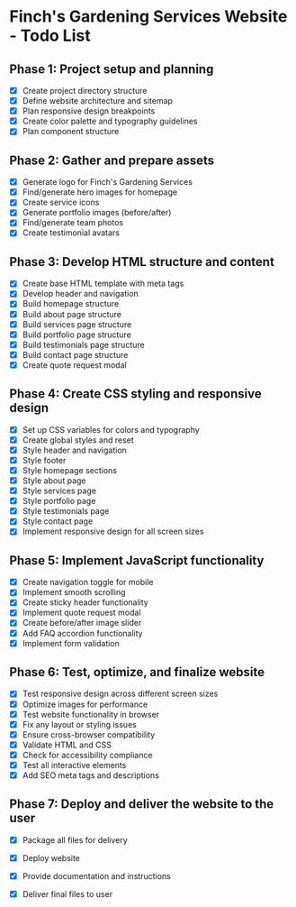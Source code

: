 # Finch's Gardening Services Website - Todo List

## Phase 1: Project setup and planning
- [x] Create project directory structure
- [x] Define website architecture and sitemap
- [x] Plan responsive design breakpoints
- [x] Create color palette and typography guidelines
- [x] Plan component structure

## Phase 2: Gather and prepare assets
- [x] Generate logo for Finch's Gardening Services
- [x] Find/generate hero images for homepage
- [x] Create service icons
- [x] Generate portfolio images (before/after)
- [x] Find/generate team photos
- [x] Create testimonial avatars

## Phase 3: Develop HTML structure and content
- [x] Create base HTML template with meta tags
- [x] Develop header and navigation
- [x] Build homepage structure
- [x] Build about page structure
- [x] Build services page structure
- [x] Build portfolio page structure
- [x] Build testimonials page structure
- [x] Build contact page structure
- [x] Create quote request modal

## Phase 4: Create CSS styling and responsive design
- [x] Set up CSS variables for colors and typography
- [x] Create global styles and reset
- [x] Style header and navigation
- [x] Style footer
- [x] Style homepage sections
- [x] Style about page
- [x] Style services page
- [x] Style portfolio page
- [x] Style testimonials page
- [x] Style contact page
- [x] Implement responsive design for all screen sizes

## Phase 5: Implement JavaScript functionality
- [x] Create navigation toggle for mobile
- [x] Implement smooth scrolling
- [x] Create sticky header functionality
- [x] Implement quote request modal
- [x] Create before/after image slider
- [x] Add FAQ accordion functionality
- [x] Implement form validation

## Phase 6: Test, optimize, and finalize website
- [x] Test responsive design across different screen sizes
- [x] Optimize images for performance
- [x] Test website functionality in browser
- [x] Fix any layout or styling issues
- [x] Ensure cross-browser compatibility
- [x] Validate HTML and CSS
- [x] Check for accessibility compliance
- [x] Test all interactive elements
- [x] Add SEO meta tags and descriptions

## Phase 7: Deploy and deliver the website to the user
- [x] Package all files for delivery
- [x] Deploy website
- [x] Provide documentation and instructions
- [x] Deliver final files to user

